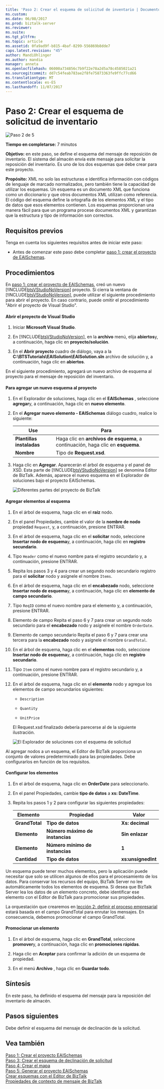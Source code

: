 ```yaml
---
title: 'Paso 2: Crear el esquema de solicitud de inventario | Documentos de Microsoft'
ms.custom: 
ms.date: 06/08/2017
ms.prod: biztalk-server
ms.reviewer: 
ms.suite: 
ms.tgt_pltfrm: 
ms.topic: article
ms.assetid: 0fa9ad9f-b815-4baf-8299-556869b8dde7
caps.latest.revision: "45"
author: MandiOhlinger
ms.author: mandia
manager: anneta
ms.openlocfilehash: 06000a734856c7b9f22e78a2d5a78c4585021a21
ms.sourcegitcommit: dd7c54feab783ae2f8fe75873363fe9ffc77cd66
ms.translationtype: MT
ms.contentlocale: es-ES
ms.lasthandoff: 11/07/2017
---
```

# <a name="step-2-create-the-inventory-request-schema"></a>Paso 2: Crear el esquema de solicitud de inventario
![Paso 2 de 5](../core/media/step-2of5.gif "Step_2of5")  
  
 **Tiempo en completarse:** 7 minutos  
  
 **Objetivo:** en este paso, se define el esquema del mensaje de reposición de inventario.  El sistema del almacén envía este mensaje para solicitar la reposición del inventario.  Es uno de los dos esquemas que debe crear para este proyecto.  
  
 **Propósito:** XML no solo las estructuras e identifica información con códigos de lenguaje de marcado normalizados, pero también tiene la capacidad de utilizar los esquemas. Un esquema es un documento XML que funciona como un diccionario y que otros documentos XML utilizan como referencia. El código del esquema define la ortografía de los elementos XML y el tipo de datos que esos elementos contienen. Los esquemas proporcionan una manera fácil para que un programa procese documentos XML y garantizan que la estructura y tipo de información son correctos.  
  
## <a name="prerequisites"></a>Requisitos previos  
 Tenga en cuenta los siguientes requisitos antes de iniciar este paso:  
  
-   Antes de comenzar este paso debe completar [paso 1: crear el proyecto de EAISchemas](../core/step-1-create-eaischemas-project.md).  
  
## <a name="procedures"></a>Procedimientos  
 En [paso 1: crear el proyecto de EAISchemas](../core/step-1-create-eaischemas-project.md), creó un nuevo [!INCLUDE[btsVStudioNoVersion](../includes/btsvstudionoversion-md.md)] proyecto.  Si cierra la ventana de [!INCLUDE[btsVStudioNoVersion](../includes/btsvstudionoversion-md.md)], puede utilizar el siguiente procedimiento para abrir el proyecto.  En caso contrario, puede omitir el procedimiento "Abrir el proyecto de Visual Studio".  
  
#### <a name="to-open-the-visual-studio-project"></a>Abrir el proyecto de Visual Studio  
  
1.  Iniciar **Microsoft Visual Studio**.  
  
2.  En [!INCLUDE[btsVStudioNoVersion](../includes/btsvstudionoversion-md.md)], en la **archivo** menú, elija **abiertos**y, a continuación, haga clic en **proyecto/solución**.  
  
3.  En el **Abrir proyecto** cuadro de diálogo, vaya a la **C:\BTSTutorials\EAISolution\EAISolution.sln** archivo de solución y, a continuación, haga clic en **abiertos**.  
  
 En el siguiente procedimiento, agregará un nuevo archivo de esquema al proyecto para el mensaje de reposición del inventario.  
  
#### <a name="to-add-a-new-schema-to-the-project"></a>Para agregar un nuevo esquema al proyecto  
  
1.  En el Explorador de soluciones, haga clic en el **EAISchemas** , seleccione **agregar**y, a continuación, haga clic en **nuevo elemento**.  
  
2.  En el **Agregar nuevo elemento - EAISchemas** diálogo cuadro, realice lo siguiente:  
  
    |Use|Para|  
    |--------------|----------------|  
    |**Plantillas instaladas**|Haga clic en **archivos de esquema**, a continuación, haga clic en **esquema**.|  
    |**Nombre**|Tipo de **Request.xsd**.|  
  
3.  Haga clic en **Agregar**. Aparecerán el árbol de esquema y el panel de XSD. Esta parte de [!INCLUDE[btsVStudioNoVersion](../includes/btsvstudionoversion-md.md)] se denomina Editor de BizTalk. Además, aparece el nuevo esquema en el Explorador de soluciones bajo el proyecto EAISchemas.  
  
     ![Diferentes partes del proyecto de BizTalk](../core/media/differentpartsofbiztalkserver.gif "DifferentpartsofBizTalkServer")  
  
#### <a name="to-add-elements-to-the-schema"></a>Agregar elementos al esquema  
  
1.  En el árbol de esquema, haga clic en el **raíz** nodo.  
  
2.  En el panel Propiedades, cambie el valor de la **nombre de nodo** propiedad `Request`, y, a continuación, presione ENTRAR.  
  
3.  En el árbol de esquema, haga clic en el **solicitar** nodo, seleccione **Insertar nodo de esquema**y, a continuación, haga clic en **registro secundario**.  
  
4.  Tipo `Header` como el nuevo nombre para el registro secundario y, a continuación, presione ENTRAR.  
  
5.  Repita los pasos 3 y 4 para crear un segundo nodo secundario registro para el **solicitar** nodo y asígnele el nombre `Items`.  
  
6.  En el árbol de esquema, haga clic en el **encabezado** nodo, seleccione **Insertar nodo de esquema**y, a continuación, haga clic en **elemento de campo secundario**.  
  
7.  Tipo `ReqID` como el nuevo nombre para el elemento y, a continuación, presione ENTRAR.  
  
8.  Elemento de campo Repita el paso 6 y 7 para crear un segundo nodo secundario para el **encabezado** nodo y asígnele el nombre `OrderDate`.

9.  Elemento de campo secundario Repita el paso 6 y 7 para crear una tercera para la **encabezado** nodo y asígnele el nombre `GrandTotal`.
  
10. En el árbol de esquema, haga clic en el **elementos** nodo, seleccione **Insertar nodo de esquema**y, a continuación, haga clic en **registro secundario**.  
  
11. Tipo `Item` como el nuevo nombre para el registro secundario y, a continuación, presione ENTRAR.  
  
12. En el árbol de esquema, haga clic en el **elemento** nodo y agregue los elementos de campo secundarios siguientes:  
  
    -   `Description`  
  
    -   `Quantity`  
  
    -   `UnitPrice`  
  
     El Request.xsd finalizado debería parecerse al de la siguiente ilustración.  
  
     ![El Explorador de soluciones con el esquema de solicitud](../core/media/solutionexplorerwiththerequestschema.gif "SolutionExplorerwiththeRequestSchema")  
  
 Al agregar nodos a un esquema, el Editor de BizTalk proporciona un conjunto de valores predeterminado para las propiedades.  Debe configurarlos en función de los requisitos.  
  
#### <a name="to-configure-the-elements"></a>Configurar los elementos  
  
1.  En el árbol de esquema, haga clic en **OrderDate** para seleccionarlo.  
  
2.  En el panel Propiedades, cambie **tipo de datos** a **xs: DateTime**.  
  
3.  Repita los pasos 1 y 2 para configurar las siguientes propiedades:  
  
    |Elemento|Propiedad|Valor|  
    |-------------|--------------|-----------|  
    |**GrandTotal**|**Tipo de datos**|**Xs: decimal**|  
    |**Elemento**|**Número máximo de instancias**|**Sin enlazar**|  
    |**Elemento**|**Número mínimo de instancias**|**1**|  
    |**Cantidad**|**Tipo de datos**|**xs:unsignedInt**|  
  
 Un esquema puede tener muchos elementos, pero la aplicación puede necesitar que solo se utilicen algunos de ellos para el procesamiento de los datos. Para conservar los recursos del equipo, BizTalk Server no lee automáticamente todos los elementos de esquema. Si desea que BizTalk Server lea los datos de un elemento concreto, debe identificar ese elemento con el Editor de BizTalk para promocionar sus propiedades.  
  
 La orquestación que crearemos en [lección 2: definir el proceso empresarial](../core/lesson-2-define-the-business-process.md) estará basada en el campo GrandTotal para enrutar los mensajes.  En consecuencia, debemos promocionar el campo GrandTotal.  
  
#### <a name="to-promote-an-element"></a>Promocionar un elemento  
  
1.  En el árbol de esquema, haga clic en **GrandTotal**, seleccione **promover**y, a continuación, haga clic en **promociones rápidas**.  
  
2.  Haga clic en **Aceptar** para confirmar la adición de un esquema de propiedad.  
  
3.  En el menú **Archivo** , haga clic en **Guardar todo**.  
  
## <a name="what-did-i-just-do"></a>Síntesis  
 En este paso, ha definido el esquema del mensaje para la reposición del inventario de almacén.  
  
## <a name="next-steps"></a>Pasos siguientes  
 Debe definir el esquema del mensaje de declinación de la solicitud.  
  
## <a name="see-also"></a>Vea también  
 [Paso 1: Crear el proyecto EAISchemas](../core/step-1-create-eaischemas-project.md)   
 [Paso 3: Crear el esquema de declinación de solicitud](../core/step-3-create-the-request-decline-schema.md)   
 [Paso 4: Crear el mapa](../core/step-4-create-the-map.md)   
 [Paso 5: Generar el proyecto EAISchemas](../core/step-5-build-the-eaischemas-project.md)   
 [Crear esquemas con el Editor de BizTalk](../core/creating-schemas-using-biztalk-editor.md)   
 [Propiedades de contexto de mensaje de BizTalk](../core/about-biztalk-message-context-properties.md)
